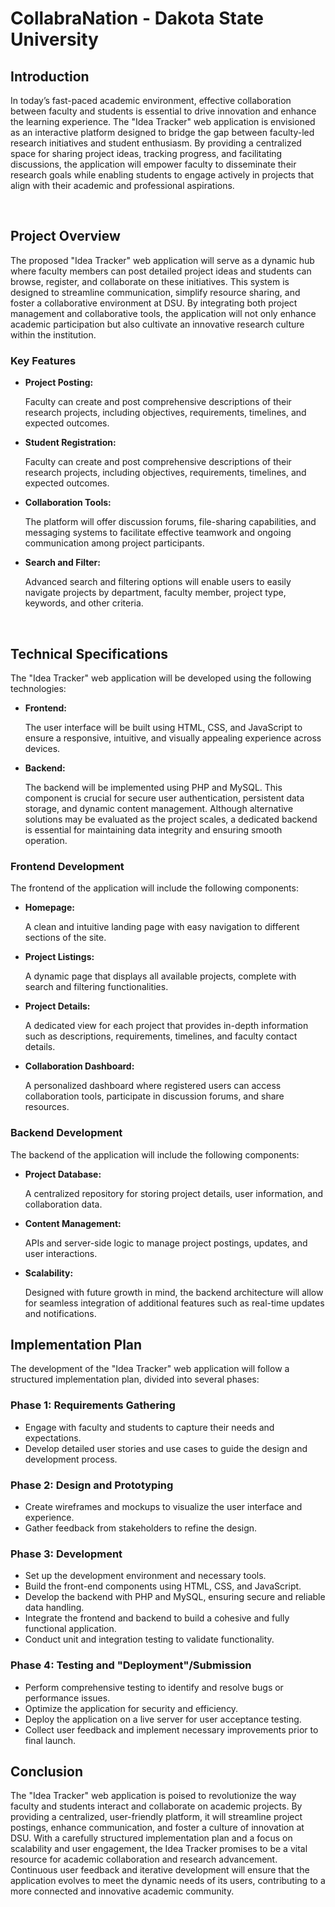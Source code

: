<h1>CollabraNation - Dakota State University</h1>

<h2>Introduction</h2>
<p>In today’s fast-paced academic environment, effective collaboration between faculty and students is essential to drive innovation and enhance the learning experience. The "Idea Tracker" web application is envisioned as an interactive platform designed to bridge the gap between faculty-led research initiatives and student enthusiasm. By providing a centralized space for sharing project ideas, tracking progress, and facilitating discussions, the application will empower faculty to disseminate their research goals while enabling students to engage actively in projects that align with their academic and professional aspirations.</p>

<br />

<h2>Project Overview</h2>
<p>The proposed "Idea Tracker" web application will serve as a dynamic hub where faculty members can post detailed project ideas and students can browse, register, and collaborate on these initiatives. This system is designed to streamline communication, simplify resource sharing, and foster a collaborative environment at DSU. By integrating both project management and collaborative tools, the application will not only enhance academic participation but also cultivate an innovative research culture within the institution.</p>

<h3>Key Features</h3>
<ul>
  <li>
    <strong>Project Posting:</strong>
    <p>Faculty can create and post comprehensive descriptions of their research projects, including objectives, requirements, timelines, and expected outcomes.</p>
  </li>
  <li>
    <strong>Student Registration:</strong>
    <p>Faculty can create and post comprehensive descriptions of their research projects, including objectives, requirements, timelines, and expected outcomes.</p>
  </li>
  <li>
    <strong>Collaboration Tools:</strong>
    <p>The platform will offer discussion forums, file-sharing capabilities, and messaging systems to facilitate effective teamwork and ongoing communication among project participants.</p>
  </li>
  <li>
    <strong>Search and Filter:</strong>
    <p>Advanced search and filtering options will enable users to easily navigate projects by department, faculty member, project type, keywords, and other criteria.</p>
  </li>
</ul>
<br />
<h2>Technical Specifications</h2>
<p>The "Idea Tracker" web application will be developed using the following technologies:</p>
<ul>
  <li>
    <strong>Frontend:</strong>
    <p>The user interface will be built using HTML, CSS, and JavaScript to ensure a responsive, intuitive, and visually appealing experience across devices.</p>
  </li>
  <li>
    <strong>Backend:</strong>
    <p>The backend will be implemented using PHP and MySQL. This component is crucial for secure user authentication, persistent data storage, and dynamic content management. Although alternative solutions may be evaluated as the project scales, a dedicated backend is essential for maintaining data integrity and ensuring smooth operation.</p>
  </li>
</ul>

<h3>Frontend Development</h3>
<p>The frontend of the application will include the following components:</p>
<ul>
  <li>
    <strong>Homepage:</strong>
    <p>A clean and intuitive landing page with easy navigation to different sections of the site.</p>
  </li>
  <li>
    <strong>Project Listings:</strong>
    <p>A dynamic page that displays all available projects, complete with search and filtering functionalities.</p>
  </li>
  <li>
    <strong>Project Details:</strong>
    <p>A dedicated view for each project that provides in-depth information such as descriptions, requirements, timelines, and faculty contact details.</p>
  </li>
  <li>
    <strong>Collaboration Dashboard:</strong>
    <p>A personalized dashboard where registered users can access collaboration tools, participate in discussion forums, and share resources.</p>
  </li>
</ul>

<h3>Backend Development</h3>
<p>The backend of the application will include the following components:</p>
<ul>
  <li>
    <strong>Project Database:</strong>
    <p>A centralized repository for storing project details, user information, and collaboration data.</p>
  </li>
  <li>
    <strong>Content Management:</strong>
    <p>APIs and server-side logic to manage project postings, updates, and user interactions.</p>
  </li>
  <li>
    <strong>Scalability:</strong>
    <p>Designed with future growth in mind, the backend architecture will allow for seamless integration of additional features such as real-time updates and notifications.</p>
  </li>
</ul>

<h2>Implementation Plan</h2>
<p>The development of the "Idea Tracker" web application will follow a structured implementation plan, divided into several phases:</p>

<h3>Phase 1: Requirements Gathering</h3>
<ul>
  <li>Engage with faculty and students to capture their needs and expectations.</li>
  <li>Develop detailed user stories and use cases to guide the design and development process.</li>
</ul>

<h3>Phase 2: Design and Prototyping</h3>
<ul>
  <li>Create wireframes and mockups to visualize the user interface and experience.</li>
  <li>Gather feedback from stakeholders to refine the design.</li>
</ul>

<h3>Phase 3: Development</h3>
<ul>
  <li>Set up the development environment and necessary tools.</li>
  <li>Build the front-end components using HTML, CSS, and JavaScript.</li>
  <li>Develop the backend with PHP and MySQL, ensuring secure and reliable data handling.</li>
  <li>Integrate the frontend and backend to build a cohesive and fully functional application.</li>
  <li>Conduct unit and integration testing to validate functionality. </li>
</ul>

<h3>Phase 4: Testing and "Deployment"/Submission</h3>
<ul>
  <li>Perform comprehensive testing to identify and resolve bugs or performance issues.</li>
  <li>Optimize the application for security and efficiency.</li>
  <li>Deploy the application on a live server for user acceptance testing.</li>
  <li>Collect user feedback and implement necessary improvements prior to final launch.</li>
</ul>

<h2>Conclusion</h2>
<p>
The "Idea Tracker" web application is poised to revolutionize the way faculty and students interact and collaborate on academic projects. By providing a centralized, user-friendly platform, it will streamline project postings, enhance communication, and foster a culture of innovation at DSU. With a carefully structured implementation plan and a focus on scalability and user engagement, the Idea Tracker promises to be a vital resource for academic collaboration and research advancement. Continuous user feedback and iterative development will ensure that the application evolves to meet the dynamic needs of its users, contributing to a more connected and innovative academic community.
</p>
